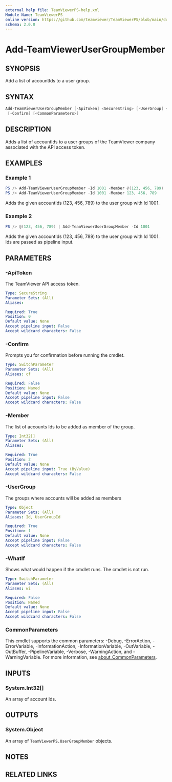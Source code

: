 ```yaml
---
external help file: TeamViewerPS-help.xml
Module Name: TeamViewerPS
online version: https://github.com/teamviewer/TeamViewerPS/blob/main/docs/Cmdlets_help/Add-TeamViewerUserGroupMember.md
schema: 2.0.0
---
```


# Add-TeamViewerUserGroupMember

## SYNOPSIS

Add a list of accountIds to a user group.

## SYNTAX

```powershell
Add-TeamViewerUserGroupMember [-ApiToken] <SecureString> [-UserGroup] <Object> [-Member] <Int32[]> [-WhatIf]
 [-Confirm] [<CommonParameters>]
```

## DESCRIPTION

Adds a list of accountIds to a user groups of the TeamViewer company associated with the API access token.

## EXAMPLES

### Example 1

```powershell
PS /> Add-TeamViewerUserGroupMember -Id 1001 -Member @(123, 456, 789)
PS /> Add-TeamViewerUserGroupMember -Id 1001 -Member 123, 456, 789
```

Adds the given accountIds (123, 456, 789) to the user group with Id 1001.

### Example 2

```powershell
PS /> @(123, 456, 789) | Add-TeamViewerUserGroupMember -Id 1001
```

Adds the given accountIds (123, 456, 789) to the user group with Id 1001.
Ids are passed as pipeline input.

## PARAMETERS

### -ApiToken

The TeamViewer API access token.

```yaml
Type: SecureString
Parameter Sets: (All)
Aliases:

Required: True
Position: 0
Default value: None
Accept pipeline input: False
Accept wildcard characters: False
```

### -Confirm

Prompts you for confirmation before running the cmdlet.

```yaml
Type: SwitchParameter
Parameter Sets: (All)
Aliases: cf

Required: False
Position: Named
Default value: None
Accept pipeline input: False
Accept wildcard characters: False
```

### -Member

The list of accounts Ids to be added as member of the group.

```yaml
Type: Int32[]
Parameter Sets: (All)
Aliases:

Required: True
Position: 2
Default value: None
Accept pipeline input: True (ByValue)
Accept wildcard characters: False
```

### -UserGroup

The groups where accounts will be added as members

```yaml
Type: Object
Parameter Sets: (All)
Aliases: Id, UserGroupId

Required: True
Position: 1
Default value: None
Accept pipeline input: False
Accept wildcard characters: False
```

### -WhatIf

Shows what would happen if the cmdlet runs.
The cmdlet is not run.

```yaml
Type: SwitchParameter
Parameter Sets: (All)
Aliases: wi

Required: False
Position: Named
Default value: None
Accept pipeline input: False
Accept wildcard characters: False
```

### CommonParameters

This cmdlet supports the common parameters: -Debug, -ErrorAction, -ErrorVariable, -InformationAction, -InformationVariable, -OutVariable, -OutBuffer, -PipelineVariable, -Verbose, -WarningAction, and -WarningVariable. For more information, see [about_CommonParameters](http://go.microsoft.com/fwlink/?LinkID=113216).

## INPUTS

### System.Int32[]

An array of account Ids.

## OUTPUTS

### System.Object

An array of `TeamViewerPS.UserGroupMember` objects.

## NOTES

## RELATED LINKS
